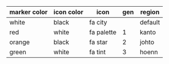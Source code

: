 | marker color | icon color | icon | gen | region |
|--------------|------------|------|-----|--------|
| white | black | fa city |  | default |
| red | white | fa palette | 1 | kanto |
| orange | black | fa star | 2 | johto |
| green | white | fa tint | 3 | hoenn |
